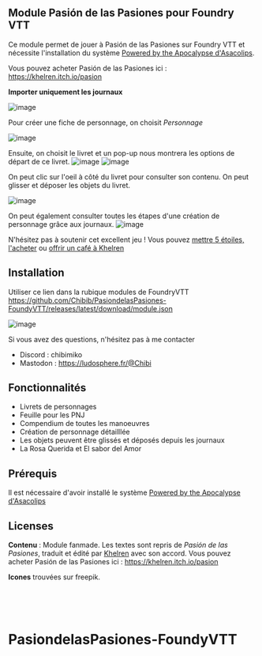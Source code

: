 ## Module Pasión de las Pasiones pour Foundry VTT

Ce module permet de jouer à Pasión de las Pasiones sur Foundry VTT et nécessite l'installation du système [Powered by the Apocalypse d'Asacolips](https://github.com/asacolips-projects/pbta).

Vous pouvez acheter Pasión de las Pasiones ici : https://khelren.itch.io/pasion

**Importer uniquement les journaux**

![image](https://github.com/user-attachments/assets/c89ef8bf-b21e-4b11-869a-091f2409627f)

Pour créer une fiche de personnage, on choisit *Personnage*

![image](https://github.com/user-attachments/assets/17bd85e4-5446-4697-a6d2-fbb6e8387ef4)


Ensuite, on choisit le livret et un pop-up nous montrera les options de départ de ce livret.
![image](https://github.com/user-attachments/assets/fd0774cd-968c-405a-a8f7-7543d6631b2b)
![image](https://github.com/user-attachments/assets/fbc8c83d-9790-433b-a710-d3839ecd0510)



On peut clic sur l'oeil à côté du livret pour consulter son contenu. On peut glisser et déposer les objets du livret.

![image](https://github.com/user-attachments/assets/8dd6742e-182b-41af-8615-43639efd6200)



On peut également consulter toutes les étapes d'une création de personnage grâce aux journaux.
![image](https://github.com/user-attachments/assets/67ea540b-4c07-4b11-8e8b-b0c9d00ff596)


N'hésitez pas à soutenir cet excellent jeu ! Vous pouvez [mettre 5 étoiles, l'acheter](https://khelren.itch.io/pasion) ou [offrir un café à Khelren](https://ko-fi.com/khelren)


## Installation
Utiliser ce lien dans la rubique modules de FoundryVTT 
https://github.com/Chibib/PasiondelasPasiones-FoundyVTT/releases/latest/download/module.json

![image](https://github.com/user-attachments/assets/b587280b-c3e0-470d-a1c4-bb54cb935c40)



Si vous avez des questions, n'hésitez pas à me contacter 
- Discord : chibimiko 
- Mastodon : https://ludosphere.fr/@Chibi

## Fonctionnalités
- Livrets de personnages
- Feuille pour les PNJ
- Compendium de toutes les manoeuvres
- Création de personnage détailllée
- Les objets peuvent être glissés et déposés depuis les journaux
- La Rosa Querida et El sabor del Amor


## Prérequis
Il est nécessaire d'avoir installé le système [Powered by the Apocalypse d'Asacolips](https://github.com/asacolips-projects/pbta) 

## Licenses 

**Contenu** : Module fanmade. Les textes sont repris de *Pasión de las Pasiones*, traduit et édité par [Khelren](https://khelren.itch.io/) avec son accord. Vous pouvez acheter Pasión de las Pasiones ici : https://khelren.itch.io/pasion

**Icones** trouvées sur freepik.

&nbsp;

&nbsp;
# PasiondelasPasiones-FoundyVTT

